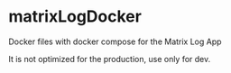 # matrixLogDocker
Docker files with docker compose for the Matrix Log App

It is not optimized for the production, use only for dev.
